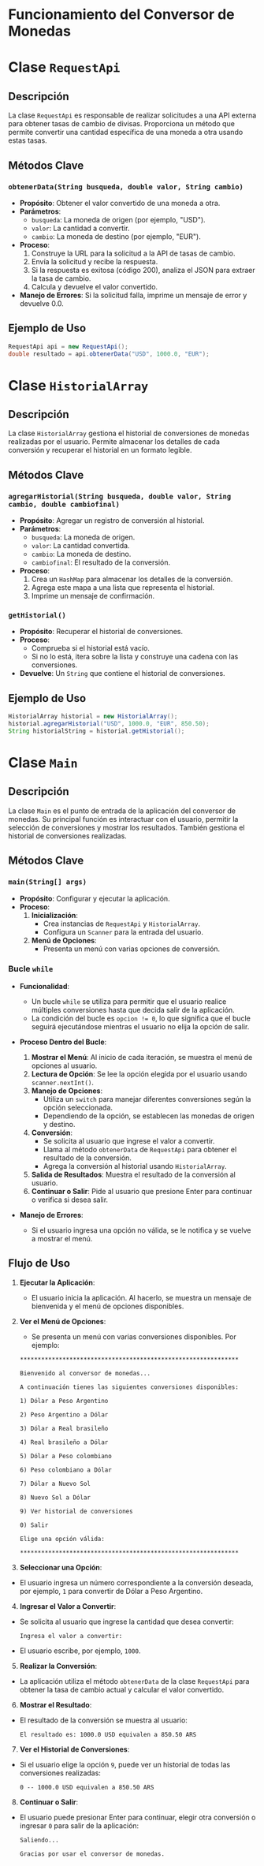 # Funcionamiento del Conversor de Monedas

# Clase `RequestApi`

## Descripción

La clase `RequestApi` es responsable de realizar solicitudes a una API externa para obtener tasas de cambio de divisas. Proporciona un método que permite convertir una cantidad específica de una moneda a otra usando estas tasas.

## Métodos Clave

### `obtenerData(String busqueda, double valor, String cambio)`

- **Propósito**: Obtener el valor convertido de una moneda a otra.
- **Parámetros**:
  - `busqueda`: La moneda de origen (por ejemplo, "USD").
  - `valor`: La cantidad a convertir.
  - `cambio`: La moneda de destino (por ejemplo, "EUR").
- **Proceso**:
  1. Construye la URL para la solicitud a la API de tasas de cambio.
  2. Envía la solicitud y recibe la respuesta.
  3. Si la respuesta es exitosa (código 200), analiza el JSON para extraer la tasa de cambio.
  4. Calcula y devuelve el valor convertido.
- **Manejo de Errores**: Si la solicitud falla, imprime un mensaje de error y devuelve 0.0.

## Ejemplo de Uso

```java
RequestApi api = new RequestApi();
double resultado = api.obtenerData("USD", 1000.0, "EUR");
```

# Clase `HistorialArray`

## Descripción

La clase `HistorialArray` gestiona el historial de conversiones de monedas realizadas por el usuario. Permite almacenar los detalles de cada conversión y recuperar el historial en un formato legible.

## Métodos Clave

### `agregarHistorial(String busqueda, double valor, String cambio, double cambiofinal)`

- **Propósito**: Agregar un registro de conversión al historial.
- **Parámetros**:
  - `busqueda`: La moneda de origen.
  - `valor`: La cantidad convertida.
  - `cambio`: La moneda de destino.
  - `cambiofinal`: El resultado de la conversión.
- **Proceso**:
  1. Crea un `HashMap` para almacenar los detalles de la conversión.
  2. Agrega este mapa a una lista que representa el historial.
  3. Imprime un mensaje de confirmación.

### `getHistorial()`

- **Propósito**: Recuperar el historial de conversiones.
- **Proceso**:
  - Comprueba si el historial está vacío.
  - Si no lo está, itera sobre la lista y construye una cadena con las conversiones.
- **Devuelve**: Un `String` que contiene el historial de conversiones.

## Ejemplo de Uso

```java
HistorialArray historial = new HistorialArray();
historial.agregarHistorial("USD", 1000.0, "EUR", 850.50);
String historialString = historial.getHistorial();
```

# Clase `Main`

## Descripción

La clase `Main` es el punto de entrada de la aplicación del conversor de monedas. Su principal función es interactuar con el usuario, permitir la selección de conversiones y mostrar los resultados. También gestiona el historial de conversiones realizadas.

## Métodos Clave

### `main(String[] args)`

- **Propósito**: Configurar y ejecutar la aplicación.
- **Proceso**:
  1. **Inicialización**:
     - Crea instancias de `RequestApi` y `HistorialArray`.
     - Configura un `Scanner` para la entrada del usuario.
  2. **Menú de Opciones**:
     - Presenta un menú con varias opciones de conversión.

### Bucle `while`

- **Funcionalidad**:
  - Un bucle `while` se utiliza para permitir que el usuario realice múltiples conversiones hasta que decida salir de la aplicación.
  - La condición del bucle es `opcion != 0`, lo que significa que el bucle seguirá ejecutándose mientras el usuario no elija la opción de salir.

- **Proceso Dentro del Bucle**:
  1. **Mostrar el Menú**: Al inicio de cada iteración, se muestra el menú de opciones al usuario.
  2. **Lectura de Opción**: Se lee la opción elegida por el usuario usando `scanner.nextInt()`.
  3. **Manejo de Opciones**:
     - Utiliza un `switch` para manejar diferentes conversiones según la opción seleccionada.
     - Dependiendo de la opción, se establecen las monedas de origen y destino.
  4. **Conversión**:
     - Se solicita al usuario que ingrese el valor a convertir.
     - Llama al método `obtenerData` de `RequestApi` para obtener el resultado de la conversión.
     - Agrega la conversión al historial usando `HistorialArray`.
  5. **Salida de Resultados**: Muestra el resultado de la conversión al usuario.
  6. **Continuar o Salir**: Pide al usuario que presione Enter para continuar o verifica si desea salir.

- **Manejo de Errores**:
  - Si el usuario ingresa una opción no válida, se le notifica y se vuelve a mostrar el menú.

## Flujo de Uso

1. **Ejecutar la Aplicación**:
   - El usuario inicia la aplicación. Al hacerlo, se muestra un mensaje de bienvenida y el menú de opciones disponibles.

2. **Ver el Menú de Opciones**:
   - Se presenta un menú con varias conversiones disponibles. Por ejemplo:
  
   `**************************************************************`

   `Bienvenido al conversor de monedas...`

   `A continuación tienes las siguientes conversiones disponibles:`

   `1) Dólar a Peso Argentino`

   `2) Peso Argentino a Dólar`

   `3) Dólar a Real brasileño`

   `4) Real brasileño a Dólar`

   `5) Dólar a Peso colombiano`

   `6) Peso colombiano a Dólar`

   `7) Dólar a Nuevo Sol`

   `8) Nuevo Sol a Dólar`

   `9) Ver historial de conversiones`

   `0) Salir`

   `Elige una opción válida:`

   `**************************************************************`


3. **Seleccionar una Opción**:
- El usuario ingresa un número correspondiente a la conversión deseada, por ejemplo, `1` para convertir de Dólar a Peso Argentino.

4. **Ingresar el Valor a Convertir**:
- Se solicita al usuario que ingrese la cantidad que desea convertir:

    `Ingresa el valor a convertir:`

- El usuario escribe, por ejemplo, `1000`.

5. **Realizar la Conversión**:
- La aplicación utiliza el método `obtenerData` de la clase `RequestApi` para obtener la tasa de cambio actual y calcular el valor convertido.

6. **Mostrar el Resultado**:
- El resultado de la conversión se muestra al usuario:

    `El resultado es: 1000.0 USD equivalen a 850.50 ARS`


7. **Ver el Historial de Conversiones**:
- Si el usuario elige la opción `9`, puede ver un historial de todas las conversiones realizadas:

    `0 -- 1000.0 USD equivalen a 850.50 ARS`


8. **Continuar o Salir**:
- El usuario puede presionar Enter para continuar, elegir otra conversión o ingresar `0` para salir de la aplicación:

    `Saliendo... `
    
    `Gracias por usar el conversor de monedas.`